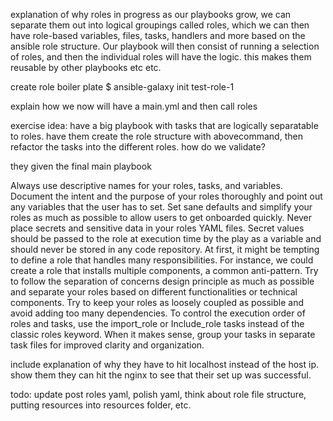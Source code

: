 
explanation of why roles in progress
as our playbooks grow, we can separate them out into logical groupings called roles, which we can then have role-based variables, files, tasks, handlers and more based on the ansible role structure. Our playbook will then consist of running a selection of roles, and then the individual roles will have the logic. this makes them reusable by other playbooks etc etc. 

create role boiler plate
$ ansible-galaxy init test-role-1

explain how we now will have a main.yml and then call roles


exercise idea:
have a big playbook with tasks that are logically separatable to roles. have them create the role structure with abovecommand, then refactor the tasks into the different roles. how do we validate?

they given the final main playbook 

Always use descriptive names for your roles, tasks, and variables. Document the intent and the purpose of your roles thoroughly and point out any variables that the user has to set. Set sane defaults and simplify your roles as much as possible to allow users to get onboarded quickly.
Never place secrets and sensitive data in your roles YAML files. Secret values should be passed to the role at execution time by the play as a variable and should never be stored in any code repository.
At first, it might be tempting to define a role that handles many responsibilities. For instance, we could create a role that installs multiple components, a common anti-pattern. Try to follow the separation of concerns design principle as much as possible and separate your roles based on different functionalities or technical components.
Try to keep your roles as loosely coupled as possible and avoid adding too many dependencies. 
To control the execution order of roles and tasks, use the import_role or Include_role tasks instead of the classic roles keyword.
When it makes sense, group your tasks in separate task files for improved clarity and organization.

include explanation of why they have to hit localhost instead of the host ip. show them they can hit the nginx to see that their set up was successful.

todo: update post roles yaml, polish yaml, think about role file structure, putting resources into resources folder, etc.